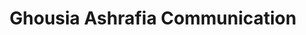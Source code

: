 ---
title: "Ghousia Ashrafia Communication"
url: /karachi/ghousia-ashrafia-communication/
shop: mobile phone
---
